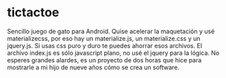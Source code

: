 # tictactoe
Sencillo juego de gato para Android.
Quise acelerar la maquetación  y usé materializecss, por eso hay un materialize.js, un materialize.css y un jquery.js.
Si usas css puro y duro te puedes ahorrar esos archivos.
El archivo index.js es sólo javascript plano, no usé el jquery para la lógica.
No esperes grandes alardes, es un proyecto de dos horas que hice para mostrarle a mi hijo de nueve años cómo se crea un software.
